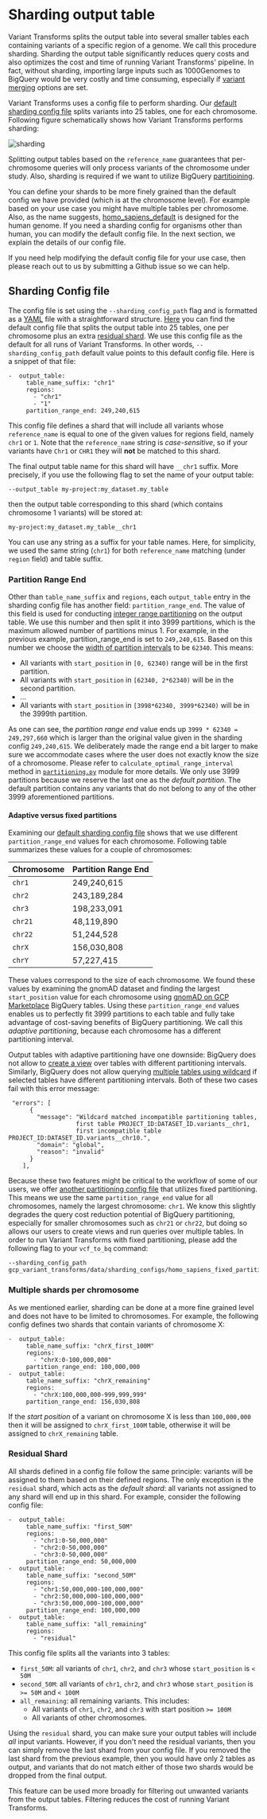 # Sharding output table

Variant Transforms splits the output table into several smaller tables
each containing variants of a specific region of a genome. We call this
procedure sharding. Sharding the output table significantly reduces query
costs and also optimizes the cost and time of running Variant Transforms'
pipeline. In fact, without sharding, importing large inputs such as
1000Genomes to BigQuery would be very costly and time consuming,
especially if [variant merging](variant_merging.md) options are set.

Variant Transforms uses a config file to perform sharding. Our
[default sharding config file](https://github.com/googlegenomics/gcp-variant-transforms/blob/master/gcp_variant_transforms/data/sharding_configs/homo_sapiens_default.yaml)
splits variants into 25 tables, one for each chromosome. Following figure 
schematically shows how Variant Transforms performs sharding:

![sharding](images/sharding_per_chromosome.svg)

Splitting output tables based on the `reference_name` guarantees that
per-chromosome queries will only process variants of the chromosome under study. 
Also, sharding is required if we want to utilize BigQuery 
[partitioining](query_cost.md).

You can define your shards to be more finely grained than the default config
we have provided (which is at the chromosome level). For example based on your
use case you might have multiple tables per chromosome. Also, as the name suggests,
[homo_sapiens_default](https://github.com/googlegenomics/gcp-variant-transforms/blob/master/gcp_variant_transforms/data/sharding_configs/homo_sapiens_default.yaml)
is designed for the human genome. If you need a sharding config for organisms
other than human, you can modify the default config file. In the next section,
we explain the details of our config file.

If you need help modifying the default config file for your use case,
then please reach out to us by submitting a Github issue so we can help.

## Sharding Config file

The config file is set using the `--sharding_config_path` flag and is
formatted as a [YAML](https://en.wikipedia.org/wiki/YAML) file with a
straightforward structure. [Here](https://github.com/googlegenomics/gcp-variant-transforms/blob/master/gcp_variant_transforms/data/sharding_configs/homo_sapiens_default.yaml)
you can find the default config file that splits the output table into 25 tables,
one per chromosome plus an extra [residual shard](#residual-shard).
We use this config file as the default for all runs of Variant Transforms.
In other words, `--sharding_config_path` default value points to this default
config file. Here is a snippet of that file:

```
-  output_table:
     table_name_suffix: "chr1"
     regions:
       - "chr1"
       - "1"
     partition_range_end: 249,240,615
```

This config file defines a shard that will include all variants whose
`reference_name` is equal to one of the given values for regions field,
namely `chr1` or `1`. Note that the `reference_name` string is *case-sensitive*,
so if your variants have `Chr1` or `CHR1` they will **not** be matched to this shard.

The final output table name for this shard will have `__chr1` suffix. More precisely,
if you use the following flag to set the name of your output table:

```
--output_table my-project:my_dataset.my_table
```

then the output table corresponding to this shard (which contains chromosome 1
variants) will be stored at:

```
my-project:my_dataset.my_table__chr1
```

You can use any string as a suffix for your table names. Here, for simplicity,
we used the same string (`chr1`) for both `reference_name` matching
(under `region` field) and table suffix.

### Partition Range End

Other than `table_name_suffix` and `regions`, each `output_table` entry
in the sharding config file has another field: `partition_range_end`.
The value of this field is used for conducting [integer range partitioning](query_cost.md)
on the output table. We use this number and then split it into 3999 partitions,
which is the maximum allowed number of partitions minus 1. For example,
in the previous example, partition_range_end is set to `249,240,615`.
Based on this number we choose the 
[width of partition intervals](https://cloud.google.com/bigquery/docs/creating-integer-range-partitions#creating_an_empty_partitioned_table_with_a_schema_definition)
to be `62340`. This means:

 * All variants with `start_position` in `[0, 62340)` range will be in the first partition.
 * All variants with `start_position` in `[62340, 2*62340)` will be in the second partition.
 * ...
 * All variants with `start_position` in `[3998*62340, 3999*62340)` will be in the 3999th partition.
 
As one can see, the *partition range end* value ends up `3999 * 62340 = 249,297,660`
which is larger than the original value given in the sharding config `249,240,615`.
We deliberately made the range end a bit larger to make sure we accommodate cases
where the user does not exactly know the size of a chromosome. Please refer to
`calculate_optimal_range_interval` method in
[`partitioning.py`](https://github.com/googlegenomics/gcp-variant-transforms/blob/master/gcp_variant_transforms/libs/partitioning.py)
module for more details. We only use 3999 partitions because we reserve the
last one as the *default partition*. The default partition contains any variants
that do not belong to any of the other 3999 aforementioned partitions.

#### Adaptive versus fixed partitions

Examining our [default sharding config file](https://github.com/googlegenomics/gcp-variant-transforms/blob/master/gcp_variant_transforms/data/sharding_configs/homo_sapiens_default.yaml)
shows that we use different `partition_range_end` values for each chromosome.
Following table summarizes these values for a couple of chromosomes:

| Chromosome | Partition Range End |
|------------|---------------------|
| `chr1`     | 249,240,615         |
| `chr2`     | 243,189,284         |
| `chr3`     | 198,233,091         |
| `chr21`    | 48,119,890          |
| `chr22`    | 51,244,528          |
| `chrX`     | 156,030,808         |
| `chrY`     | 57,227,415          |

These values correspond to the size of each chromosome. We found these values by
examining the gnomAD dataset and finding the largest `start_position` value for
each chromosome using [gnomAD on GCP Marketplace](https://console.cloud.google.com/marketplace/details/broad-institute/gnomad)
BigQuery tables. Using these `partition_range_end` values enables us to perfectly
fit 3999 partitions to each table and fully take advantage of cost-saving benefits
of BigQuery partitioning. We call this *adaptive partitioning*, because each
chromosome has a different partitioning interval.

Output tables with adaptive partitioning have one downside: BigQuery does not
allow to [create a view](https://cloud.google.com/bigquery/docs/views)
over tables with different partitioning intervals. Similarly, BigQuery does not
allow querying [multiple tables using wildcard](https://cloud.google.com/bigquery/docs/querying-wildcard-tables)
if selected tables have different partitioning intervals. Both of these two cases
fail with this error message:

```
 "errors": [
      {
        "message": "Wildcard matched incompatible partitioning tables,
                   first table PROJECT_ID:DATASET_ID.variants__chr1,
                   first incompatible table PROJECT_ID:DATASET_ID.variants__chr10.",
        "domain": "global",
        "reason": "invalid"
      }
    ],
```

Because these two features might be critical to the workflow of some of our users,
we offer [another partitioning config file](https://github.com/googlegenomics/gcp-variant-transforms/blob/master/gcp_variant_transforms/data/sharding_configs/homo_sapiens_fixed_partitions.yaml)
that utilizes fixed partitioning. This means we use the same `partition_range_end`
value for all chromosomes, namely the largest chromosome: `chr1`. We know this
slightly degrades the query cost reduction potential of BigQuery partitioning,
especially for smaller chromosomes such as `chr21` or `chr22`, but doing so allows
our users to create views and run queries over multiple tables. In order to run
Variant Transforms with fixed partitioning, please add the following flag to your
`vcf_to_bq` command:

```
--sharding_config_path gcp_variant_transforms/data/sharding_configs/homo_sapiens_fixed_partitions.yaml
``` 

### Multiple shards per chromosome

As we mentioned earlier, sharding can be done at a more fine grained level and
does not have to be limited to chromosomes. For example, the following config
defines two shards that contain variants of chromosome X:

```
-  output_table:
     table_name_suffix: "chrX_first_100M"
     regions:
       - "chrX:0-100,000,000"
     partition_range_end: 100,000,000
-  output_table:
     table_name_suffix: "chrX_remaining"
     regions:
       - "chrX:100,000,000-999,999,999"
     partition_range_end: 156,030,808
```
If the *start position* of a variant on chromosome X is less than `100,000,000`
then it will be assigned to `chrX_first_100M` table, otherwise it will be
assigned to `chrX_remaining` table.

### Residual Shard

All shards defined in a config file follow the same principle: variants will
be assigned to them based on their defined regions. The only exception is the
`residual` shard, which acts as the *default shard*: all variants not assigned
to any shard will end up in this shard. For example, consider the following
config file:

```
-  output_table:
     table_name_suffix: "first_50M"
     regions:
       - "chr1:0-50,000,000"
       - "chr2:0-50,000,000"
       - "chr3:0-50,000,000"
     partition_range_end: 50,000,000
-  output_table:
     table_name_suffix: "second_50M"
     regions:
       - "chr1:50,000,000-100,000,000"
       - "chr2:50,000,000-100,000,000"
       - "chr3:50,000,000-100,000,000"
     partition_range_end: 100,000,000
-  output_table:
     table_name_suffix: "all_remaining"
     regions:
       - "residual"
```

This config file splits all the variants into 3 tables:
 * `first_50M`: all variants of `chr1`, `chr2`, and `chr3` whose `start_position`
 is `< 50M`
 * `second_50M`: all variants of `chr1`, `chr2`, and `chr3` whose `start_position`
 is `>= 50M` and `< 100M`
 * `all_remaining`: all remaining variants. This includes:
   * All variants of `chr1`, `chr2`, and `chr3` with start position `>= 100M`
   * All variants of other chromosomes.

Using the `residual` shard, you can make sure your output tables will include
*all* input variants. However, if you don't need the residual variants, then
you can simply remove the last shard from your config file. If you removed
the last shard from the previous example, then you would have only 2 tables
as output, and variants that do not match either of those two shards would
be dropped from the final output.

This feature can be used more broadly for filtering out unwanted variants from
the output tables. Filtering reduces the cost of running Variant Transforms.

